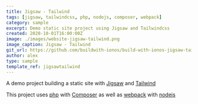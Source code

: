 ```yaml
---
title: Jigsaw - Tailwind
tags: [jigsaw, tailwindcss, php, nodejs, composer, webpack]
category: sample
excerpt: Demo static site project using Jigsaw and Tailwindcss
created: 2020-10-01T16:00:00Z
image: ./images/website-jigsaw-tailwind.png
image_caption: Jigsaw - Tailwind
git_url: https://github.com/buildwith-ionos/build-with-ionos-jigsaw-tailwindcss
author: alex
type: sample
template_ref: jigsawtailwind
---
```

A demo project building a static site with [Jigsaw](/sample_tags/jigsaw) and [Tailwind](/sample_tags/tailwindcss)

This project uses [php](/sample_tags/php) with [Composer](/sample_tags/composer) as well as [webpack](/sample_tags/webpack) with [nodejs](/sample_tags/node-js)
